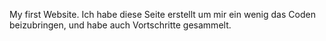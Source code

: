 My first Website.
Ich habe diese Seite erstellt um mir ein wenig das Coden beizubringen, und habe auch Vortschritte gesammelt.
